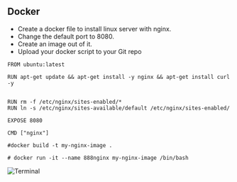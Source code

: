 ## Docker

- Create a docker file to install linux server with nginx.
- Change the default port to 8080.
- Create an image out of it.
- Upload your docker script to your Git repo


```
FROM ubuntu:latest

RUN apt-get update && apt-get install -y nginx && apt-get install curl -y


RUN rm -f /etc/nginx/sites-enabled/* 
RUN ln -s /etc/nginx/sites-available/default /etc/nginx/sites-enabled/

EXPOSE 8080

CMD ["nginx"]

#docker build -t my-nginx-image .

```

```
# docker run -it --name 888nginx my-nginx-image /bin/bash
```

 <img src="https://i.ibb.co/VqMDwhq/Screenshot-from-2023-01-23-01-39-13.png" alt="Terminal">
